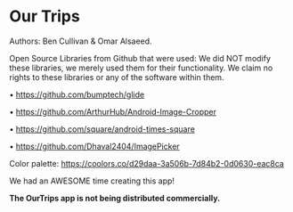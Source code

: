 # Our Trips

Authors: Ben Cullivan & Omar Alsaeed.

Open Source Libraries from Github that were used:
We did NOT modify these libraries, we merely used them for their functionality.
We claim no rights to these libraries or any of the software within them.

• https://github.com/bumptech/glide

• https://github.com/ArthurHub/Android-Image-Cropper

• https://github.com/square/android-times-square

• https://github.com/Dhaval2404/ImagePicker

Color palette: https://coolors.co/d29daa-3a506b-7d84b2-0d0630-eac8ca

We had an AWESOME time creating this app!

**The OurTrips app is not being distributed commercially.**
